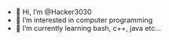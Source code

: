 - 👋 Hi, I’m @Hacker3030
- 👀 I’m interested in computer programming
- 🌱 I’m currently learning bash, c++, java etc... 

<!---
Hacker3030/Hacker3030 is a ✨ special ✨ repository because its `README.md` (this file) appears on your GitHub profile.
You can click the Preview link to take a look at your changes.
--->

